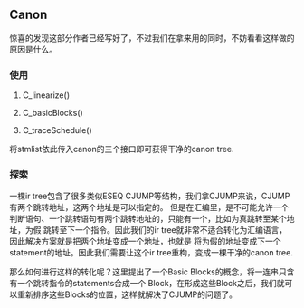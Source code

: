 ## Canon

惊喜的发现这部分作者已经写好了，不过我们在拿来用的同时，不妨看看这样做的原因是什么。

### 使用

1. C_linearize()

2. C_basicBlocks()

3. C_traceSchedule()

将stmlist依此传入canon的三个接口即可获得干净的canon tree.

### 探索

一棵ir tree包含了很多类似ESEQ CJUMP等结构，我们拿CJUMP来说，CJUMP有两个跳转地址，这两个地址是可以指定的。
但是在汇编里，是不可能允许一个判断语句、一个跳转语句有两个跳转地址的，只能有一个，比如为真跳转至某个地址，为假
跳转至下一个指令。因此我们的ir tree就非常不适合转化为汇编语言，因此解决方案就是把两个地址变成一个地址，也就是
将为假的地址变成下一个statement的地址。因此我们需要让这个ir tree重构，变成一棵干净的canon tree.

那么如何进行这样的转化呢？这里提出了一个Basic Blocks的概念，将一连串只含有一个跳转指令的statements合成一个
Block，在形成这些Block之后，我们就可以重新排序这些Blocks的位置，这样就解决了CJUMP的问题了。

